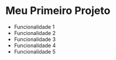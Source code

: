 # Meu Primeiro Projeto

* Funcionalidade 1
* Funcionalidade 2
* Funcionalidade 3
* Funcionalidade 4
* Funcionalidade 5